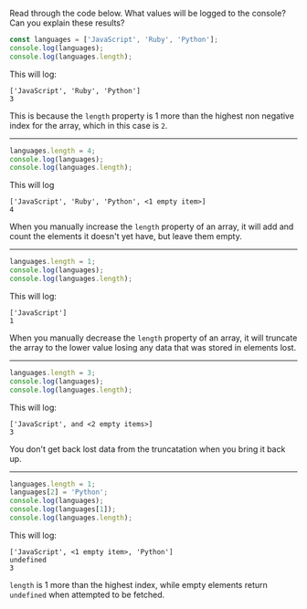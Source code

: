 Read through the code below. What values will be logged to the console? Can you explain these results?

```js
const languages = ['JavaScript', 'Ruby', 'Python'];
console.log(languages);
console.log(languages.length);
```

This will log:
```
['JavaScript', 'Ruby', 'Python']
3
```

This is because the `length` property is 1 more than the highest non negative index for the array, which in this case is `2`.

---

```js
languages.length = 4;
console.log(languages);
console.log(languages.length);
```

This will log

```
['JavaScript', 'Ruby', 'Python', <1 empty item>]
4
```

When you manually increase the `length` property of an array, it will add and count the elements it doesn't yet have, but leave them empty.

---

```js
languages.length = 1;
console.log(languages);
console.log(languages.length);
```

This will log:

```
['JavaScript']
1
```

When you manually decrease the `length` property of an array, it will truncate the array to the lower value losing any data that was stored in elements lost.

---

```js
languages.length = 3;
console.log(languages);
console.log(languages.length);
```

This will log:

```
['JavaScript', and <2 empty items>]
3
```

You don't get back lost data from the truncatation when you bring it back up.

---

```js
languages.length = 1;
languages[2] = 'Python';
console.log(languages);
console.log(languages[1]);
console.log(languages.length);
```

This will log:

```
['JavaScript', <1 empty item>, 'Python']
undefined
3
```

`length` is 1 more than the highest index, while empty elements return `undefined` when attempted to be fetched.
